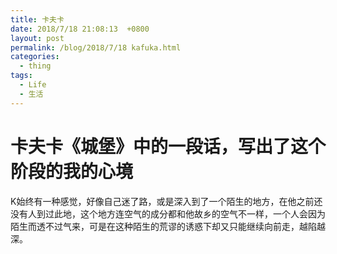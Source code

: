 ```yaml
---
title: 卡夫卡
date: 2018/7/18 21:08:13  +0800
layout: post
permalink: /blog/2018/7/18 kafuka.html
categories:
  - thing
tags:
  - Life
  - 生活
---
```

# 卡夫卡《城堡》中的一段话，写出了这个阶段的我的心境 #

K始终有一种感觉，好像自己迷了路，或是深入到了一个陌生的地方，在他之前还没有人到过此地，这个地方连空气的成分都和他故乡的空气不一样，一个人会因为陌生而透不过气来，可是在这种陌生的荒谬的诱惑下却又只能继续向前走，越陷越深。